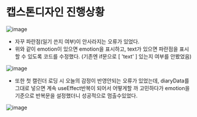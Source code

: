 # 캡스톤디자인 진행상황
![image](https://github.com/ChaeDoll/TIL/assets/108540812/e04e9a94-cb2e-4e8f-9133-19bbfdc28d71)  
- 자꾸 파란점(일기 쓴지 여부)이 안사라지는 오류가 있었다.
- 위와 같이 emotion이 있으면 emotion을 표시하고, text가 있으면 파란점을 표시할 수 있도록 코드를 수정했다. (기존엔 if문으로 [ 'text' ] 있는지 여부를 안봤었음)

![image](https://github.com/ChaeDoll/TIL/assets/108540812/17c4acca-d66d-4a2b-90d8-8ed395e5bc9a)  
- 또한 첫 캘린더 로딩 시 오늘의 감정이 반영안되는 오류가 있었는데, diaryData를 그대로 넣으면 계속 useEffect반복이 되어서 어떻게할 까 고민하다가 emotion을 기준으로 반복문을 설정했더니 성공적으로 멈출수있었다.
  
![image](https://github.com/ChaeDoll/TIL/assets/108540812/b8fc3a10-16bd-411d-a191-95f97a93bdc5)
